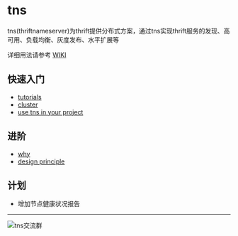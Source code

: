 # tns

tns(thriftnameserver)为thrift提供分布式方案，通过tns实现thrift服务的发现、高可用、负载均衡、灰度发布、水平扩展等


详细用法请参考 [WIKI](../../wiki)


## 快速入门

* [tutorials](https://github.com/jerrysearch/tns/wiki/tutorials)
* [cluster](https://github.com/jerrysearch/tns/wiki/cluster)
* [use tns in your project](https://github.com/jerrysearch/tns/wiki/use-tns-in-your-project)

## 进阶

* [why](https://github.com/jerrysearch/tns/wiki/why)
* [design principle](https://github.com/jerrysearch/tns/wiki/design-principle)


## 计划

* 增加节点健康状况报告


---

![tns交流群](https://static.oschina.net/uploads/img/201601/12170350_IOZ2.png)
